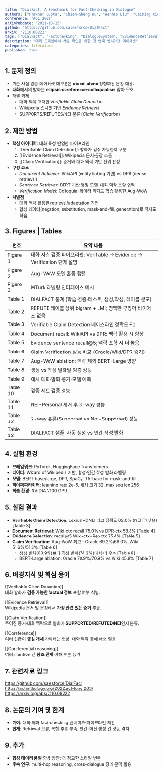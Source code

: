 ```yaml
---
title: "DialFact: A Benchmark for Fact-Checking in Dialogue"
authors: ["Prakhar Gupta", "Chien-Sheng Wu", "Wenhao Liu", "Caiming Xiong"]
conference: "ACL 2022"
arXivPubdate: "2021-10-15"
github: "https://github.com/salesforce/DialFact"
arxiv: "2110.08222"
tags: ["DialFact", "FactChecking", "DialogueSystem", "EvidenceRetrieval", "VerifiableClaim"]
description: "대화 도메인에서 사실 확인을 위한 첫 번째 벤치마크 데이터셋"
categories: literature
published: true
---
```


## 1. 문제 정의
- 기존 사실 검증 데이터셋 대부분은 **stand-alone** 정형화된 문장 대상.  
- **대화**에서의 발화는 **ellipsis**·**coreference**·**colloquialism** 많아 모호.  
- 해결 과제  
  - 대화 맥락 고려한 *Verifiable Claim Detection*  
  - Wikipedia 스니펫 기반 *Evidence Retrieval*  
  - SUPPORTS/REFUTES/NEI 분류 (*Claim Verification*)  

## 2. 제안 방법
- **핵심 아이디어**: 대화 특성 반영한 파이프라인  
  1. [[Verifiable Claim Detection]]: 발화가 검증 가능한지 구분  
  2. [[Evidence Retrieval]]: Wikipedia 문서·문장 추출  
  3. [[Claim Verification]]: 증거와 대화 맥락 기반 진위 판정  
- **구성 요소**  
  - *Document Retriever*: WikiAPI (entity linking 기반) vs DPR (dense retrieval)  
  - *Sentence Retriever*: BERT 기반 랭킹 모델, 대화 맥락 포함 입력  
  - *Verification Model*: Colloquial 데이터·약지도 학습 활용한 Aug-WoW  
- **차별점**  
  - 대화 맥락 활용한 retrieval/adaptation 기법  
  - 합성 데이터(negation, substitution, mask-and-fill, generation)로 약지도 학습  

## 3. Figures | Tables
| 번호       | 요약 내용                                                      |
| -------- | ---------------------------------------------------------- |
| Figure 1 | 대화 사실 검증 파이프라인: Verifiable → Evidence → Verification 단계 설명 |
| Figure 2 | Aug-WoW 모델 혼동 행렬                                           |
| Figure 3 | MTurk 라벨링 인터페이스 예시                                         |
| Table 1  | DIALFACT 통계 (학습·검증·테스트, 생성/작성, 레이블 분포)                     |
| Table 2  | REFUTE 레이블 상위 bigram + LMI; 명백한 부정어 바이어스 없음                |
| Table 3  | Verifiable Claim Detection 베이스라인 정확도·F1                    |
| Table 4  | Document recall: WikiAPI vs DPR; 맥락 활용 시 향상                |
| Table 5  | Evidence sentence recall@5; 맥락 포함 시 더 높음                   |
| Table 6  | Claim Verification 성능 비교 (Oracle/Wiki/DPR 증거)              |
| Table 7  | Aug-WoW ablation: 맥락 제외·BERT-Large 영향                      |
| Table 8  | 생성 vs 작성 발화별 검증 성능                                         |
| Table 9  | 예시 대화·발화·증거·모델 예측                                          |
| Table 10 | 검증 세트 검증 성능                                                |
| Table 11 | NEI-Personal 제거 후 3-way 성능                                 |
| Table 12 | 2-way 분류(Supported vs Not-Supported) 성능                    |
| Table 13 | DIALFACT 샘플: 자동 생성 vs 인간 작성 발화                             |

## 4. 실험 환경
- **프레임워크**: PyTorch, HuggingFace Transformers  
- **데이터**: Wizard of Wikipedia 기반, 합성·인간 작성 발화 라벨링  
- **모델**: BERT-base/large, DPR, SpaCy, T5-base for mask-and-fill  
- **하이퍼파라미터**: learning rate 2e-5, 배치 크기 32, max seq len 256  
- **학습 환경**: NVIDIA V100 GPU

## 5. 실험 결과
- **Verifiable Claim Detection**: Lexical+DNLI 최고 정확도 82.8% (NEI F1 낮음) [Table 3]  
- **Document Retrieval**: Wiki-ctx recall 75.0% vs DPR-ctx 58.8% [Table 4]  
- **Evidence Selection**: recall@5 Wiki-ctx+Ret-ctx 75.4% [Table 5]  
- **Claim Verification**: Aug-WoW 최고—Oracle 69.2%/69.0%, Wiki 51.6%/51.3% [Table 6]  
  - 생성 발화(63.9%)보다 작성 발화(74.2%)에서 더 우수 [Table 8]  
  - BERT-Large ablation: Oracle 70.9%/70.9% vs Wiki 45.8% [Table 7]  

## 6. 배경지식 및 핵심 용어
[[Verifiable Claim Detection]]  
대화 발화가 **검증 가능한 factual 정보** 포함 여부 식별.  

[[Evidence Retrieval]]  
Wikipedia 문서 및 문장에서 **가장 관련 있는 증거** 추출.  

[[Claim Verification]]  
주어진 증거·대화 맥락으로 발화가 **SUPPORTED/REFUTED/NEI**인지 분류.  

[[Coreference]]  
여러 언급이 **동일 개체** 가리키는 현상. 대화 맥락 통해 해소 필요.  

[[Coreferential reasoning]]  
여러 mention 간 **참조 관계** 이해·추론 능력.  

## 7. 관련자료 링크
https://github.com/salesforce/DialFact  
https://aclanthology.org/2022.acl-long.263/  
https://arxiv.org/abs/2110.08222  

## 8. 논문의 기여 및 한계
- **기여**: 대화 특화 fact-checking 벤치마크·파이프라인 제안  
- **한계**: Retrieval 오류, 복합 추론 부족, 인간-머신 생성 간 성능 격차  

## 9. 추가
- **합성 데이터 품질** 향상 방안: 더 정교한 스타일 변환  
- **후속 연구**: multi-hop reasoning, cross-dialogue 장기 문맥 활용  
